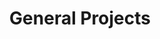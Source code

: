 ---
layout: cause
focus: Community Service
title: General Projects
image: /images/uploads/general_donation.png
due:
active: true
goal: ---
progress: 0
featured: true
donation_link: https://rzp.io/l/donateRBE
intro: Donate for the right cause and UNITE with us in creating the positive social impact.
description: Donate for the right cause and UNITE with Rotaract Bangalore East in creating the positive social impact through the Service projects.
---